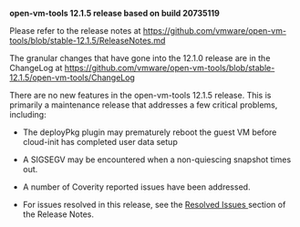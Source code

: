 **open-vm-tools 12.1.5 release based on build 20735119**

Please refer to the release notes at https://github.com/vmware/open-vm-tools/blob/stable-12.1.5/ReleaseNotes.md

The granular changes that have gone into the 12.1.0 release are in the ChangeLog at https://github.com/vmware/open-vm-tools/blob/stable-12.1.5/open-vm-tools/ChangeLog

There are no new features in the open-vm-tools 12.1.5 release.  This is primarily a maintenance release that addresses a few critical problems, including:

  - The deployPkg plugin may prematurely reboot the guest VM before cloud-init has completed user data setup
  - A SIGSEGV may be encountered when a non-quiescing snapshot times out.
  - A number of Coverity reported issues have been addressed.

- For issues resolved in this release, see the [Resolved Issues ](https://github.com/vmware/open-vm-tools/blob/stable-12.1.5/ReleaseNotes.md#resolved-issues) section of the Release Notes.


